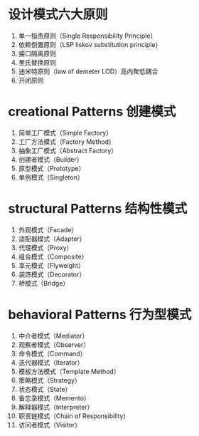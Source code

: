 
# 设计模式六大原则
1. 单一指责原则（Single Responsibility Principle）
2. 依赖倒置原则（LSP liskov substitution principle）
3. 接口隔离原则 
4. 里氏替换原则
5. 迪米特原则（law of demeter LOD）高内聚低耦合
6. 开闭原则

# creational Patterns 创建模式
1. 简单工厂模式（Simple Factory）
2. 工厂方法模式（Factory Method）
3. 抽象工厂模式（Abstract Factory）
4. 创建者模式（Builder）
5. 原型模式（Prototype）
6. 单例模式（Singleton）

# structural Patterns 结构性模式
1. 外观模式（Facade）
2. 适配器模式（Adapter）
3. 代理模式（Proxy）
4. 组合模式（Composite）
5. 享元模式（Flyweight）
6. 装饰模式（Decorator）
7. 桥模式（Bridge）

# behavioral Patterns 行为型模式
1. 中介者模式（Mediator）
2. 观察者模式（Observer）
3. 命令模式（Command）
4. 迭代器模式（Iterator）
5. 模板方法模式（Template Method）
6. 策略模式（Strategy）
7. 状态模式（State）
8. 备忘录模式（Memento）
9. 解释器模式（Interpreter）
10. 职责链模式（Chain of Responsibility）
11. 访问者模式（Visitor）
